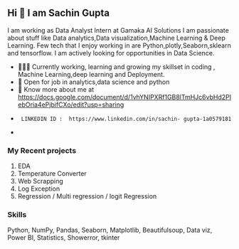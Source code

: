 ## Hi 👋 I am Sachin Gupta 
I am working as  Data Analyst Intern at Gamaka AI Solutions
 I am passionate about stuff like Data analytics,Data visualization,Machine Learning & Deep Learning. 
Few tech that I enjoy working in are Python,plotly,Seaborn,sklearn and tensorflow. I am actively looking for opportunities in Data Science.

- 👨🏽‍💻 Currently working, learning and growing my skillset in coding , Machine Learning,deep learning and Deployment.
- 🤝 Open for job in  analytics,data science and python
- 👨 Know more about me at https://docs.google.com/document/d/1vhYNIPXRf1GB8lTmHJc6vbHd2PIebOria4ePjbifCXo/edit?usp=sharing
-      LINKEDIN ID :  https://www.linkedin.com/in/sachin- gupta-1a0579181
- 
### My Recent projects 
1. EDA
2. Temperature Converter
3. Web Scrapping
4. Log Exception
5. Regression / Multi regression / logit Regression

### Skills
Python, NumPy, Pandas, Seaborn, Matplotlib, Beautifulsoup, Data viz, 
Power BI, Statistics, Showerror, tkinter

